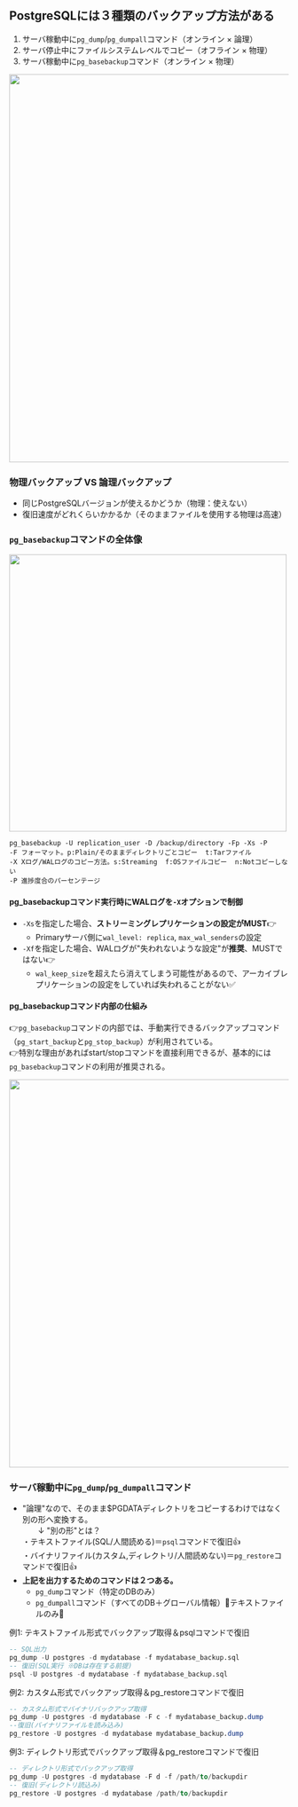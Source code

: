 ## PostgreSQLには３種類のバックアップ方法がある
1. サーバ稼動中に`pg_dump`/`pg_dumpall`コマンド（オンライン × 論理）
2. サーバ停止中にファイルシステムレベルでコピー（オフライン × 物理）
3. サーバ稼動中に`pg_basebackup`コマンド（オンライン × 物理）

<img width="700px" src="https://github.com/user-attachments/assets/d187e694-6659-475d-b17a-462e6c7d517c" />

### 物理バックアップ VS 論理バックアップ
- 同じPostgreSQLバージョンが使えるかどうか（物理：使えない）
- 復旧速度がどれくらいかかるか（そのままファイルを使用する物理は高速）

### `pg_basebackup`コマンドの全体像

<img width="500px" src="https://github.com/user-attachments/assets/f7b25d77-9550-4cee-9035-d95208e905d0" />

```
pg_basebackup -U replication_user -D /backup/directory -Fp -Xs -P
-F フォーマット。p:Plain/そのままディレクトリごとコピー  t:Tarファイル
-X Xログ/WALログのコピー方法。s:Streaming  f:OSファイルコピー  n:Notコピーしない
-P 進捗度合のパーセンテージ
```
#### pg_basebackupコマンド実行時にWALログを`-X`オプションで制御
- `-Xs`を指定した場合、**ストリーミングレプリケーションの設定がMUST**👉
  - Primaryサーバ側に`wal_level: replica`, `max_wal_senders`の設定
- `-Xf`を指定した場合、WALログが"失われないような設定"が**推奨**、MUSTではない👉
  - `wal_keep_size`を超えたら消えてしまう可能性があるので、アーカイブレプリケーションの設定をしていれば失われることがない✅

#### pg_basebackupコマンド内部の仕組み
👉`pg_basebackup`コマンドの内部では、手動実行できるバックアップコマンド（`pg_start_backup`と`pg_stop_backup`）が利用されている。<br/>
👉特別な理由があればstart/stopコマンドを直接利用できるが、基本的には`pg_basebackup`コマンドの利用が推奨される。<br/>

<img width="700px" src="https://github.com/user-attachments/assets/e62cf87f-9c93-46e6-8bbb-ecffb90667e4" />

### サーバ稼動中に`pg_dump`/`pg_dumpall`コマンド
- "論理"なので、そのまま$PGDATAディレクトリをコピーするわけではなく別の形へ変換する。<br/>
　　↓ "別の形"とは？<br/>
  ・テキストファイル(SQL/人間読める)＝`psql`コマンドで復旧👍<br/>
  ・バイナリファイル(カスタム,ディレクトリ/人間読めない)＝`pg_restore`コマンドで復旧👍
- **上記を出力するためのコマンドは２つある。**
  - `pg_dump`コマンド（特定のDBのみ）
  - `pg_dumpall`コマンド（すべてのDB＋グローバル情報）🔴テキストファイルのみ🔴

例1: テキストファイル形式でバックアップ取得＆psqlコマンドで復旧
```sql
-- SQL出力
pg_dump -U postgres -d mydatabase -f mydatabase_backup.sql
-- 復旧(SQL実行 ※DBは存在する前提)
psql -U postgres -d mydatabase -f mydatabase_backup.sql
```

例2: カスタム形式でバックアップ取得＆pg_restoreコマンドで復旧
```sql
-- カスタム形式でバイナリバックアップ取得
pg_dump -U postgres -d mydatabase -F c -f mydatabase_backup.dump
--復旧(バイナリファイルを読み込み)
pg_restore -U postgres -d mydatabase mydatabase_backup.dump
```

例3: ディレクトリ形式でバックアップ取得＆pg_restoreコマンドで復旧
```sql
-- ディレクトリ形式でバックアップ取得
pg_dump -U postgres -d mydatabase -F d -f /path/to/backupdir
-- 復旧(ディレクトリ読込み)
pg_restore -U postgres -d mydatabase /path/to/backupdir
```
